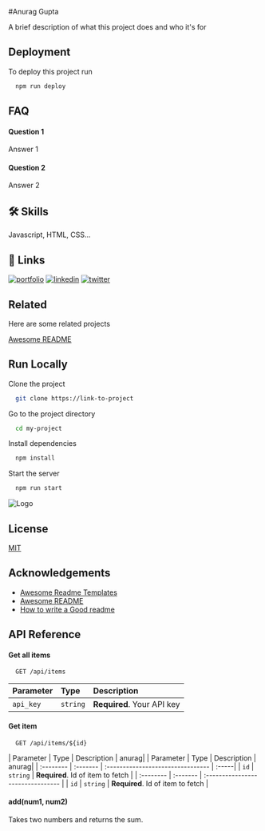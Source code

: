 

#Anurag Gupta

A brief description of what this project does and who it's for


## Deployment

To deploy this project run

```bash
  npm run deploy
```

  
## FAQ

#### Question 1

Answer 1

#### Question 2

Answer 2

  
## 🛠 Skills
Javascript, HTML, CSS...

  
## 🔗 Links
[![portfolio](https://img.shields.io/badge/my_portfolio-000?style=for-the-badge&logo=ko-fi&logoColor=white)](https://katherinempeterson.com/)
[![linkedin](https://img.shields.io/badge/linkedin-0A66C2?style=for-the-badge&logo=linkedin&logoColor=white)](https://www.linkedin.com/)
[![twitter](https://img.shields.io/badge/twitter-1DA1F2?style=for-the-badge&logo=twitter&logoColor=white)](https://twitter.com/)

  
## Related

Here are some related projects

[Awesome README](https://github.com/matiassingers/awesome-readme)

  
## Run Locally

Clone the project

```bash
  git clone https://link-to-project
```

Go to the project directory

```bash
  cd my-project
```

Install dependencies

```bash
  npm install
```

Start the server

```bash
  npm run start
```

  
![Logo](https://dev-to-uploads.s3.amazonaws.com/uploads/articles/th5xamgrr6se0x5ro4g6.png)

    
## License

[MIT](https://choosealicense.com/licenses/mit/)

  
## Acknowledgements

 - [Awesome Readme Templates](https://awesomeopensource.com/project/elangosundar/awesome-README-templates)
 - [Awesome README](https://github.com/matiassingers/awesome-readme)
 - [How to write a Good readme](https://bulldogjob.com/news/449-how-to-write-a-good-readme-for-your-github-project)

  
## API Reference

#### Get all items

```http
  GET /api/items
```

| Parameter | Type     | Description                |
| :-------- | :------- | :------------------------- |
| `api_key` | `string` | **Required**. Your API key |

#### Get item

```http
  GET /api/items/${id}
```

| Parameter | Type     | Description                       | anurag|
| Parameter | Type     | Description                       | anurag|
| :-------- | :------- | :-------------------------------- | :-----|
| `id`      | `string` | **Required**. Id of item to fetch |
| :-------- | :------- | :-------------------------------- |
| `id`      | `string` | **Required**. Id of item to fetch |

#### add(num1, num2)

Takes two numbers and returns the sum.

  
